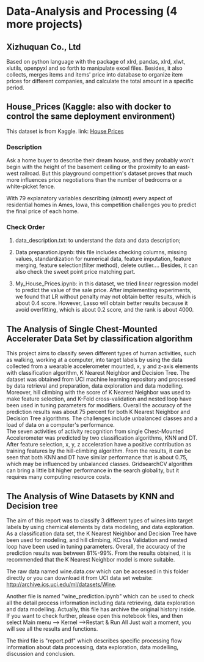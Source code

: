 # Data-Analysis and Processing (4 more projects)

## Xizhuquan Co., Ltd
Based on python language with the package of xlrd, pandas, xlrd, xlwt, xlutils, openpyxl and so forth to manipulate excel files. Besides, it also collects, merges items and items' price into database to organize item prices for different companies, and calculate the total amount in a specific period.

## House_Prices (Kaggle: also with docker to control the same deployment environment)
This dataset is from Kaggle. link: [House Prices](https://www.kaggle.com/c/house-prices-advanced-regression-techniques/overview)

### Description
Ask a home buyer to describe their dream house, and they probably won't begin with the height of the basement ceiling or the proximity to an east-west railroad. But this playground competition's dataset proves that much more influences price negotiations than the number of bedrooms or a white-picket fence.

With 79 explanatory variables describing (almost) every aspect of residential homes in Ames, Iowa, this competition challenges you to predict the final price of each home.

### Check Order
1. data_description.txt: to understand the data and data description;

2. Data preparation.ipynb: this file includes checking columns, missing values, standardization for numerical data, feature imputation, feature merging, feature selection(filter method), delete outlier.... Besides, it can also check the sweet point price matching part.

3. My_House_Prices.ipynb: in this dataset, we tried linear regression model to predict the value of the sale price. After implementing experiments, we found that LR without penalty may not obtain better results, which is about 0.4 score. However, Lasso will obtain better results because it avoid overfitting, which is about 0.2 score, and the rank is about 4000.

## The Analysis of Single Chest-Mounted Accelerater Data Set by classification algorithm
This project aims to classify seven different types of human activities, such as walking, working at a computer, into target labels by using the data collected from a wearable accelerometer mounted, x, y and z-axis elements with classification algorithm, K Nearest Neighbor and Decision Tree. The dataset was obtained from UCI machine learning repository and processed by data retrieval and preparation, data exploration and data modelling. Moreover, hill climbing with the score of K Nearest Neighbor was used to make feature selection, and K-Fold cross-validation and nested loop have been used in tuning parameters for modifiers. Overall the accuracy of the prediction results was about 75 percent for both K Nearest Neighbor and Decision Tree algorithms. The challenges include unbalanced classes and a load of data on a computer's performance.  
The seven activities of activity recognition from single Chest-Mounted Accelerometer was predicted by two classification algorithms, KNN and DT. After feature selection, x, y, z acceleration have a positive contribution as training features by the hill-climbing algorithm. From the results, it can be seen that both KNN and DT have similar performance that is about 0.75, which may be influenced by unbalanced classes. GridsearchCV algorithm can bring a little bit higher performance in the search globality, but it requires many computing resource costs.

## The Analysis of Wine Datasets by KNN and Decision tree
The aim of this report was to classify 3 different types of wines into target labels by using
chemical elements by data modeling, and data exploration. As a classification data set, the K
Nearest Neighbor and Decision Tree have been used for modeling, and hill climbing, KCross
Validation and nested loop have been used in tuning parameters. Overall, the accuracy
of the prediction results was between 81%-99%. From the results obtained, it is
recommended that the K Nearest Neighbor model is more suitable.

The raw data named wine.data.csv which can be accessed in this folder directly or you can download it from UCI data set website: http://archive.ics.uci.edu/ml/datasets/Wine.  

Another file is named "wine_prediction.ipynb" which can be used to check all the detail process information including data retrieving, data exploration and data modelling. Actually, this file has archive the original history inside. If you want to check further, please open this notebook files, and then select Main menu --> Kernel -->Restart & Run All
Just wait a moment, you will see all the results and functions.  

The third file is "report.pdf" which describes specific processing flow information about data processing, data exploration, data modelling, discussion and conclusion.

